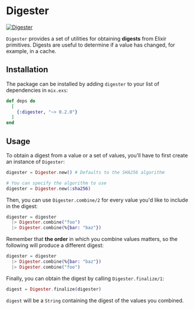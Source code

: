 # Digester

[![Digester](https://github.com/glossia/digester/actions/workflows/digester.yml/badge.svg)](https://github.com/glossia/digester/actions/workflows/digester.yml)

`Digester` provides a set of utilities for obtaining **digests** from Elixir primitives. Digests are useful to determine if a value has changed, for example, in a cache.

## Installation

The package can be installed by adding `digester` to your list of dependencies in `mix.exs`:

```elixir
def deps do
  [
    {:digester, "~> 0.2.0"}
  ]
end
```

## Usage

To obtain a digest from a value or a set of values, you'll have to first create an instance of `Digester`:

```elixir
digester = Digester.new() # Defaults to the SHA256 algorithm

# You can specify the algorithm to use
digester = Digester.new(:sha256)
```

Then, you can use `Digester.combine/2` for every value you'd like to include in the digest:

```elixir
digester = digester
  |> Digester.combine("foo")
  |> Digester.combine(%{bar: "baz"})
```

Remember that **the order** in which you combine values matters, so the following will produce a different digest:

```elixir
digester = digester
  |> Digester.combine(%{bar: "baz"})
  |> Digester.combine("foo")
```

Finally, you can obtain the digest by calling `Digester.finalize/1`:

```elixir
digest = Digester.finalize(digester)
```

`digest` will be a `String` containing the digest of the values you combined.